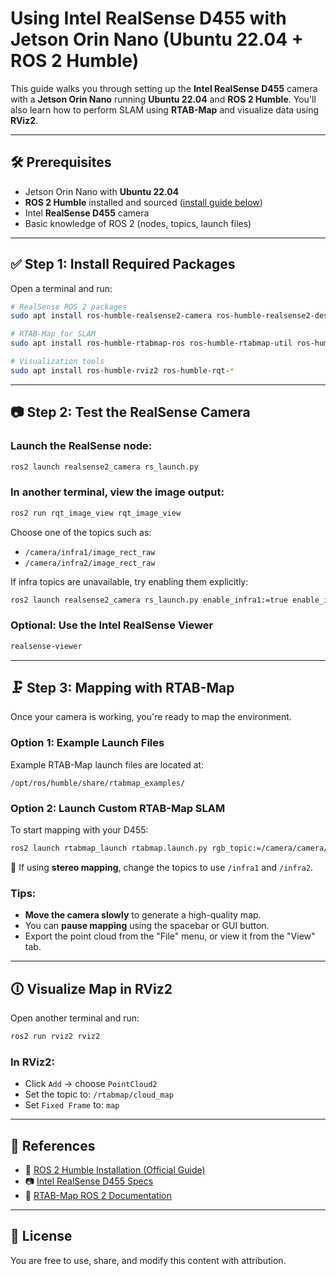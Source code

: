 # Using Intel RealSense D455 with Jetson Orin Nano (Ubuntu 22.04 + ROS 2 Humble)

This guide walks you through setting up the **Intel RealSense D455** camera with a **Jetson Orin Nano** running **Ubuntu 22.04** and **ROS 2 Humble**. You'll also learn how to perform SLAM using **RTAB-Map** and visualize data using **RViz2**.

---

## 🛠️ Prerequisites

* Jetson Orin Nano with **Ubuntu 22.04**
* **ROS 2 Humble** installed and sourced ([install guide below](#references))
* Intel **RealSense D455** camera
* Basic knowledge of ROS 2 (nodes, topics, launch files)

---

## ✅ Step 1: Install Required Packages

Open a terminal and run:

```bash
# RealSense ROS 2 packages
sudo apt install ros-humble-realsense2-camera ros-humble-realsense2-description

# RTAB-Map for SLAM
sudo apt install ros-humble-rtabmap-ros ros-humble-rtabmap-util ros-humble-rtabmap-slam

# Visualization tools
sudo apt install ros-humble-rviz2 ros-humble-rqt-*
```

---

## 📷 Step 2: Test the RealSense Camera

### Launch the RealSense node:

```bash
ros2 launch realsense2_camera rs_launch.py
```

### In another terminal, view the image output:

```bash
ros2 run rqt_image_view rqt_image_view
```

Choose one of the topics such as:

* `/camera/infra1/image_rect_raw`
* `/camera/infra2/image_rect_raw`

If infra topics are unavailable, try enabling them explicitly:

```bash
ros2 launch realsense2_camera rs_launch.py enable_infra1:=true enable_infra2:=true enable_color:=false
```

### Optional: Use the Intel RealSense Viewer

```bash
realsense-viewer
```

---

## 🗜️ Step 3: Mapping with RTAB-Map

Once your camera is working, you're ready to map the environment.

### Option 1: Example Launch Files

Example RTAB-Map launch files are located at:

```
/opt/ros/humble/share/rtabmap_examples/
```

### Option 2: Launch Custom RTAB-Map SLAM

To start mapping with your D455:

```bash
ros2 launch rtabmap_launch rtabmap.launch.py rgb_topic:=/camera/camera/color/image_raw depth_topic:=/camera/camera/depth/image_rect_raw camera_info_topic:=/camera/camera/color/camera_info frame_id:=camera_link odom_frame_id:=odom map_frame_id:=map approx_sync:=true qos:=1
```

🔀 If using **stereo mapping**, change the topics to use `/infra1` and `/infra2`.

### Tips:

* **Move the camera slowly** to generate a high-quality map.
* You can **pause mapping** using the spacebar or GUI button.
* Export the point cloud from the "File" menu, or view it from the "View" tab.

---

## 🛈 Visualize Map in RViz2

Open another terminal and run:

```bash
ros2 run rviz2 rviz2
```

### In RViz2:

* Click `Add` → choose `PointCloud2`
* Set the topic to: `/rtabmap/cloud_map`
* Set `Fixed Frame` to: `map`

---

## 🔗 References

* 📘 [ROS 2 Humble Installation (Official Guide)](https://docs.ros.org/en/humble/Installation/Ubuntu-Install-Debians.html)
* 📷 [Intel RealSense D455 Specs](https://www.intelrealsense.com/depth-camera-d455/)
* 🤖 [RTAB-Map ROS 2 Documentation](http://wiki.ros.org/rtabmap_ros)

---

## 📜 License

You are free to use, share, and modify this content with attribution.

